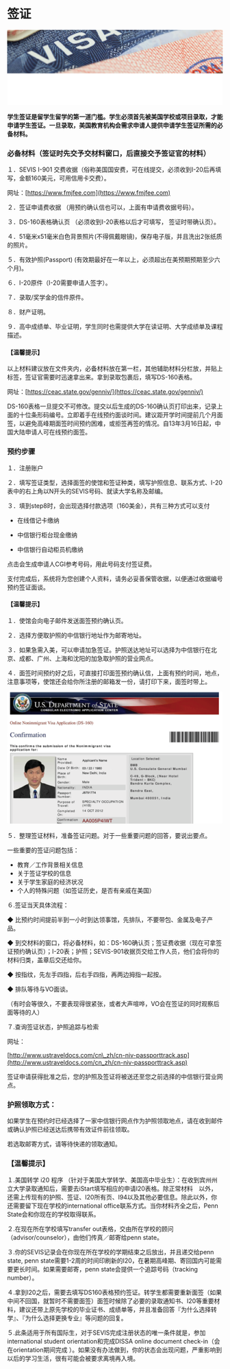 # 签证

![](../.gitbook/assets/image%20%28101%29.png)

**学生签证是留学生留学的第一道门槛。学生必须首先被美国学校或项目录取，才能申请学生签证。一旦录取，美国教育机构会需求申请人提供申请学生签证所需的必备材料。**  


### 必备材料（签证时先交予交材料窗口，后直接交予签证官的材料）

１．SEVIS I-901 交费收据（俗称美国国安费，可在线提交，必须收到I-20后再填写，金额160美元，可用信用卡交费）。

网址：[https://www.fmjfee.com](https://www.fmjfee.com)

２．签证申请费收据 （用预约确认信也可以，上面有申请费收据号码）。

３．DS-160表格确认页 （必须收到I-20表格以后才可填写， 签证时带确认页）。

４．51毫米x51毫米白色背景照片\(不得佩戴眼镜\)，保存电子版，并且洗出2张纸质的照片。

５．有效护照\(Passport\) \(有效期最好在一年以上，必须超出在美预期预期至少六个月\)。

６．I-20原件（I-20需要申请人签字）。

７．录取/奖学金的信件原件。

８．财产证明。

９．高中成绩单、毕业证明，学生同时也需提供大学在读证明、大学成绩单及课程描述。

#### 【温馨提示】

以上材料建议放在文件夹内，必备材料放在第一栏，其他辅助材料分栏放，并贴上标签，签证官需要时迅速拿出来。拿到录取包裹后，填写DS-160表格。

网址：[https://ceac.state.gov/genniv/](https://ceac.state.gov/genniv/)

DS-160表格一旦提交不可修改。提交以后生成的DS-160确认页打印出来，记录上面的十位条形码编号。立即着手在线预约面谈时间。建议距开学时间提前几个月面签，以避免高峰期面签时间预约困难，或拒签再签的情况。自13年3月16日起，中国大陆申请人可在线预约面签。

### 预约步骤

１．注册账户

２．填写签证类型，选择面签的使馆和签证种类，填写护照信息、联系方式、I-20表中的右上角以N开头的SEVIS号码、就读大学名称及邮编。

３．填到step8时，会出现选择付款选项（160美金），共有三种方式可以支付

* 在线借记卡缴纳

* 中信银行柜台现金缴纳

* 中信银行自动柜员机缴纳

点击会生成申请人CGI参考号码，用此号码支付签证费。

支付完成后，系统将为您创建个人资料，请务必妥善保管收据，以便通过收据编号预约签证面谈。

#### 【温馨提示】

１．使馆会向电子邮件发送面签预约确认页。

２．选择方便取护照的中信银行地址作为邮寄地址。

３．如果急需入美，可以申请加急签证。护照送达地址可以选择为中信银行在北京、成都、广州、上海和沈阳的加急取护照的营业网点。

４．面签时间预约好之后，可直接打印面签预约确认信，上面有预约时间，地点，注意事项等，使馆还会给你所注册的邮箱发一份，请打印下来，面签时带上。

![](../.gitbook/assets/image%20%2854%29.png)

５．整理签证材料，准备签证问题。对于一些重要问题的回答，要说出要点。

一些重要的签证问题包括：

* 教育／工作背景相关信息
* 关于签证学校的信息
* 关于学生家庭的经济状况
* 个人的特殊问题（如签证历史，是否有亲戚在美国）

６.签证当天具体流程：

◆ 比预约时间提前半到一小时到达领事馆，先排队，不要带包、金属及电子产品。

◆ 到交材料的窗口，将必备材料，如：DS-160确认页；签证费收据（现在可拿签证预约确认页）；I-20表；护照；SEVIS-901收据页交给工作人员，他们会将你的材料归类，盖章后交还给你。

◆ 按指纹，先左手四指，后右手四指，再两边拇指一起按。

◆ 排队等待与VO面谈。

（有时会等很久，不要表现得很紧张，或者大声喧哗，VO会在签证的同时观察后面等待的人）

７.查询签证状态，护照追踪与检索

网址：

[http://www.ustraveldocs.com/cn\_zh/cn-niv-passporttrack.asp](http://www.ustraveldocs.com/cn_zh/cn-niv-passporttrack.asp)

签证申请获得批准之后，您的护照及签证将被送还至您之前选择的中信银行营业网点。

### 护照领取方式：

如果学生在预约时已经选择了一家中信银行网点作为护照领取地点，请在收到邮件或确认护照已经送达后携带有效证件前往领取。

若选取邮寄方式，请等待快递的领取通知。

### 【温馨提示】

１.美国转学 i20 程序 （针对于美国大学转学、美国高中毕业生）：在收到宾州州立大学录取通知后，需要去iStart填写相应的申请I20表格。除正常材料　以外，还需上传现有的护照、签证、I20所有页、I94以及其他必要信息。除此以外，你还需要留下现在学校的international office联系方式。当你材料齐全之后，Penn State会和你现在的学校取得联系。

２.在现在所在学校填写transfer out表格，交由所在学校的顾问（advisor/counselor），由他们传真／邮寄给penn state。

３.你的SEVIS记录会在你现在所在学校的学期结束之后放出，并且递交给penn state, penn state需要1-2周的时间印刷新的I20，在暑期高峰期、寄回国内可能需要更长时间。如果需要邮寄，penn state会提供一个追踪号码（tracking number）。

４.拿到I20之后，需要去填写DS160表格预约签证。转学生都需要重新面签（如果中间不回国，就暂时不需要面签）面签时候除了必要的录取通知书、I20等重要材料，建议还带上原先学校的毕业证书、成绩单等，并且准备回答『为什么选择转学』、『为什么选择更换专业』等问题的回复。

５.此条适用于所有国际生，对于SEVIS完成注册状态的唯一条件就是，参加international student orientation和完成DISSA online document check-in（会在orientation期间完成 ）。如果没有办法做到，你的状态会出现问题，严重影响到以后的学习生活，很有可能会被要求离境再入境。



